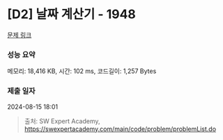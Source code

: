 # [D2] 날짜 계산기 - 1948 

[문제 링크](https://swexpertacademy.com/main/code/problem/problemDetail.do?contestProbId=AV5PnnU6AOsDFAUq) 

### 성능 요약

메모리: 18,416 KB, 시간: 102 ms, 코드길이: 1,257 Bytes

### 제출 일자

2024-08-15 18:01



> 출처: SW Expert Academy, https://swexpertacademy.com/main/code/problem/problemList.do